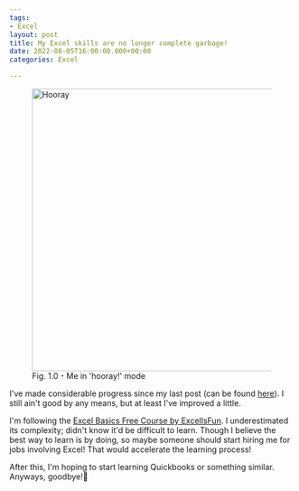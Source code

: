 ```yaml
---
tags:
- Excel
layout: post
title: My Excel skills are no longer complete garbage!
date: 2022-08-05T16:00:00.000+00:00
categories: Excel

---
```

<figure><img src="https://cdn.discordapp.com/attachments/993410728088305734/1005370775194320926/istockphoto-182478691-612x612.jpg" alt="Hooray" style="width:500px;"> <figcaption>Fig. 1.0 - Me in 'hooray!' mode</figcaption> </figure>

I've made considerable progress since my last post (can be found [here](https://www.carlcastroarchives.ml/started-learning-some-excel/)). I still ain't good by any means, but at least I've improved a little.

I'm following the [Excel Basics Free Course by ExcelIsFun](https://www.youtube.com/playlist?list=PLrRPvpgDmw0n34OMHeS94epMaX_Y8Tu1k). I underestimated its complexity; didn't know it'd be difficult to learn. Though I believe the best way to learn is by doing, so maybe someone should start hiring me for jobs involving Excel! That would accelerate the learning process!

After this, I'm hoping to start learning Quickbooks or something similar. Anyways, goodbye!👋